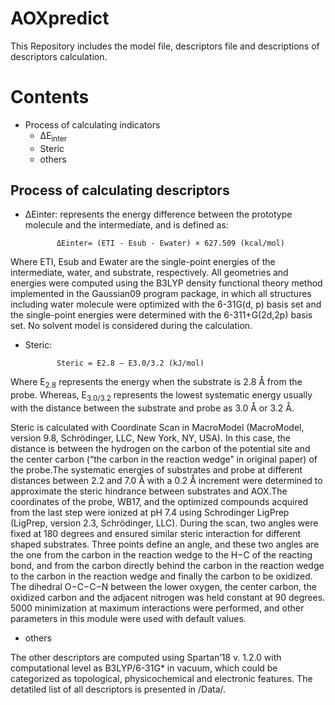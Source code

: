 # AOXpredict
This Repository includes the model file, descriptors file and descriptions of descriptors calculation.

# Contents

* Process of calculating indicators
  * ΔE<sub>inter</sub>
  * Steric
  * others
  

## Process of calculating descriptors

* ΔEinter: represents the energy difference between the prototype molecule and the intermediate, and is defined as:

             ΔEinter= (ETI - Esub - Ewater) × 627.509 (kcal/mol)

Where ETI, Esub and Ewater are the single-point energies of the intermediate, water, and substrate, respectively. All  geometries and energies were computed using the B3LYP density functional theory method implemented in the
Gaussian09 program package, in which all structures including water molecule were optimized with the 6-31G(d, p) basis set and the single-point energies were determined with the 6-311+G(2d,2p) basis set. No solvent model is considered during the calculation.

* Steric: 



             Steric = E2.8 – E3.0/3.2 (kJ/mol)

Where E<sub>2.8</sub> represents the energy when the substrate is 2.8 Å from the probe. Whereas, E<sub>3.0/3.2</sub> represents the lowest systematic energy usually with the distance between the substrate and probe as 3.0 Å or 3.2 Å. 

Steric is calculated with Coordinate Scan in MacroModel (MacroModel, version 9.8, Schrödinger, LLC, New York, NY, USA). In this case, the distance is between the hydrogen on the carbon of the potential site and the center carbon (“the carbon in the reaction wedge” in original paper) of the probe.The systematic energies of substrates and probe at different distances between 2.2 and 7.0 Å with a 0.2 Å increment were determined to approximate the steric hindrance between substrates and AOX.The coordinates of the probe, WB17, and the optimized compounds acquired from the last step were ionized at pH 7.4 using Schrodinger LigPrep (LigPrep, version 2.3, Schrödinger, LLC). During the scan, two angles were fixed at 180 degrees and ensured similar steric interaction for different shaped substrates. Three points define an angle, and these two angles are the one from the carbon in the reaction wedge to the H−C of the reacting bond, and from the carbon directly behind the carbon in the reaction wedge to the carbon in the reaction wedge and finally the carbon to be oxidized. The dihedral  O−C−C−N between the lower oxygen, the center carbon, the oxidized carbon and the adjacent nitrogen was held constant at 90 degrees. 5000 minimization at maximum interactions were performed, and other parameters in this module were used with default values. 

* others


The other descriptors are computed using Spartan’18 v. 1.2.0 with computational level as B3LYP/6-31G* in vacuum, which could be categorized as topological, physicochemical and electronic features. The detatiled list of all descriptors is presented in /Data/.


